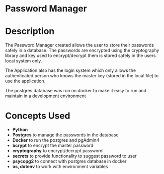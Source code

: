 # Password Manager

# Description

The Password Manager created allows the user to store their passwords safely in a database. The passwords are encrypted using the cryptography library and key used to encrypt/decrypt them is stored safely in the users local system only.

The Application also has the login system which only allows the authenticated person who knows the master key (stored in the local file) to use the application.

The postgres database was run on docker to make it easy to run and maintain in a development environment

# Concepts Used

- **Python**
- **Postgres** to manage the passwords in the database
- **Docker** to run the postgres and pgAdmin4
- **bcrypt** to encrypt the master password
- **cryptography** to encrypt/decrypt password
- **secrets** to provide functionality to suggest password to user
- **psycopg2** to connect with postgres database in docker
- **os, dotenv** to work with environment variables
